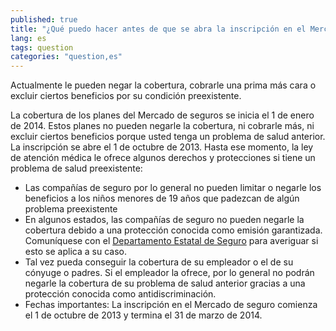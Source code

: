 ```yaml
---
published: true
title: "¿Qué puedo hacer antes de que se abra la inscripción en el Mercado?"
lang: es
tags: question
categories: "question,es"
---
```


Actualmente le pueden negar la cobertura, cobrarle una prima más cara  o excluir ciertos beneficios por su condición preexistente. 

La cobertura de los planes del Mercado de seguros se inicia el 1 de enero de 2014. Estos planes no pueden negarle la cobertura, ni cobrarle más, ni excluir ciertos beneficios porque usted tenga un problema de salud anterior.  La inscripción se abre el 1 de octubre de 2013. 
Hasta ese momento, la ley de atención médica le ofrece algunos derechos y protecciones si tiene un problema de salud preexistente: 

* Las compañías de seguro por lo general no pueden limitar o negarle los beneficios a los niños menores de 19 años que padezcan de algún problema preexistente
* En algunos estados, las compañías de seguro no pueden negarle la cobertura debido a una protección conocida como emisión garantizada. Comuníquese con el [Departamento Estatal de Seguro](/es/how-does-the-health-care-law-protect-me/#part=3) para averiguar si esto se aplica a su caso.  
* Tal vez pueda conseguir la cobertura de su empleador o el de su cónyuge o padres. Si el empleador la ofrece, por lo general no podrán negarle la cobertura de su problema de salud anterior gracias a una protección conocida como antidiscriminación.
* Fechas importantes: La inscripción en el Mercado de seguro comienza el 1 de octubre de 2013 y termina el 31 de marzo de 2014.
